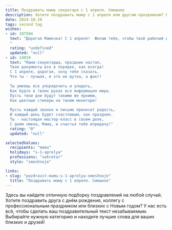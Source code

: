 ```yaml
---
title: Поздравить маму секретаря с 1 апреля. Смешное
description: Хотите поздравить маму с 1 апреля или другим праздником? Наш ИИ создаст незабываемое поздравление, а вы обязательно выделитесь среди других.  
date: 2024-10-29
tags: second tag
wishes:
- id: 107504
  text: "Дорогая Мамочка! С 1 апреля!  Желаю тебе, чтобы твой рабочий день сегодня был настолько же безупречен и организован, как и твоя секретарская работа, но при этом —  полн неожиданных и приятных сюрпризов (в отличие от работы, где сюрпризы обычно не очень приятные!). Пусть все твои планы сбудутся, а начальник сегодня будет исключительно добр и  даже подарит тебе выходной!  Шучу, конечно, работай, Мамуля, и радуй нас своими успехами!  С праздником!
  "
  rating: "undefined"
  updated: "null"
- id: 14919
  text: "Мама-секретарша, праздник настал,
  Твои документы все в порядке, как всегда!
  С 1 апреля, дорогая, хочу тебе сказать,
  Что ты - лучшая, и это не шутка, а факт!
  
  Ты умеешь все упорядочить и уладить,
  Как будто в твоих руках вся информация мира.
  Пусть твои дни будут такими же яркими,
  Как цветные стикеры на твоем мониторе!
  
  Пусть каждый звонок и письмо приносит радость,
  И каждый день будет счастливым, как праздник.
  Ты - настоящая мастер-класс в своем деле,
  С днем смеха, Мама, и счастья тебе впридачу!"
  rating: "0"
  updated: "null"

selectedValues:
  recipients: "mamu"
  holidays: "s-1-aprelya"
  professions: "sekretar"
  style: "smeshnoje"

links:
- slug: "pozdravit-mamu-s-1-aprelya-smeshnoje"
  title: "Поздравить маму с 1 апреля. Смешное"
---
```


Здесь вы найдете отличную подборку поздравлений на любой случай. 
Хотите поздравить друга с днём рождения, коллегу с профессиональным праздником или близких с Новым годом? У нас есть всё, чтобы сделать ваш поздравительный текст незабываемым. Выбирайте нужную категорию и находите лучшие слова для ваших близких и друзей!
